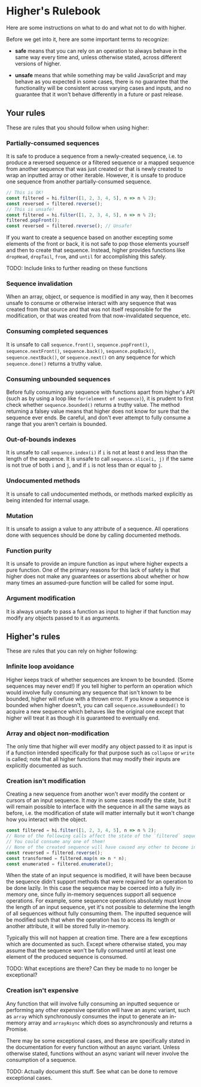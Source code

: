 # Higher's Rulebook

Here are some instructions on what to do and what not to do with higher.

Before we get into it, here are some important terms to recognize:

- **safe** means that you can rely on an operation to always behave in the same way every time and, unless otherwise stated, across different versions of higher.

- **unsafe** means that while something may be valid JavaScript and may behave as you expected in some cases, there is no guarantee that the functionality will be consistent across varying cases and inputs, and no guarantee that it won't behave differently in a future or past release.

## Your rules

These are rules that you should follow when using higher:

### Partially-consumed sequences

It is safe to produce a sequence from a newly-created sequence, i.e. to produce a reversed sequence or a filtered sequence or a mapped sequence from another sequence that was just created or that is newly created to wrap an inputted array or other iterable. However, it is unsafe to produce one sequence from another partially-consumed sequence.

``` js
// This is OK!
const filtered = hi.filter([1, 2, 3, 4, 5], n => n % 2);
const reversed = filtered.reverse();
// This is unsafe!
const filtered = hi.filter([1, 2, 3, 4, 5], n => n % 2);
filtered.popFront();
const reversed = filtered.reverse(); // Unsafe!
```

If you want to create a sequence based on another excepting some elements of the front or back, it is not safe to pop those elements yourself and then to create that sequence. Instead, higher provides functions like `dropHead`, `dropTail`, `from`, and `until` for accomplishing this safely.

TODO: Include links to further reading on these functions

### Sequence invalidation

When an array, object, or sequence is modified in any way, then it becomes unsafe to consume or otherwise interact with any sequence that was created from that source and that was not itself responsible for the modification, or that was created from that now-invalidated sequence, etc.

### Consuming completed sequences

It is unsafe to call `sequence.front()`, `sequence.popFront()`, `sequence.nextFront()`, `sequence.back()`, `sequence.popBack()`, `sequence.nextBack()`, or `sequence.next()` on any sequence for which `sequence.done()` returns a truthy value.

### Consuming unbounded sequences

Before fully consuming any sequence with functions apart from higher's API (such as by using a loop like `for(element of sequence)`), it is prudent to first check whether `sequence.bounded()` returns a truthy value. The method returning a falsey value means that higher does not know for sure that the sequence ever ends. Be careful, and don't ever attempt to fully consume a range that you aren't certain is bounded.

### Out-of-bounds indexes

It is unsafe to call `sequence.index(i)` if `i` is not at least `0` and less than the length of the sequence. It is unsafe to call `sequence.slice(i, j)` if the same is not true of both `i` and `j`, and if `i` is not less than or equal to `j`.

### Undocumented methods

It is unsafe to call undocumented methods, or methods marked explicitly as being intended for internal usage.

### Mutation

It is unsafe to assign a value to any attribute of a sequence.
All operations done with sequences should be done by calling documented methods.

### Function purity

It is unsafe to provide an impure function as input where higher expects a pure function. One of the primary reasons for this lack of safety is that higher does not make any guarantees or assertions about whether or how many times an assumed-pure function will be called for some input.

### Argument modification

It is always unsafe to pass a function as input to higher if that function may modify any objects passed to it as arguments.

## Higher's rules

These are rules that you can rely on higher following:

### Infinite loop avoidance

Higher keeps track of whether sequences are known to be bounded. (Some sequences may never end!) If you tell higher to perform an operation which would involve fully consuming any sequence that isn't known to be bounded, higher will refuse with a thrown error. If you know a sequence is bounded when higher doesn't, you can call `sequence.assumeBounded()` to acquire a new sequence which behaves like the original one except that higher will treat it as though it is guaranteed to eventually end.

### Array and object non-modification

The only time that higher will ever modify any object passed to it as input is if a function intended specifically for that purpose such as `collapse` or `write` is called; note that all higher functions that may modify their inputs are explicitly documented as such.

### Creation isn't modification

Creating a new sequence from another won't ever modify the content or cursors of an input sequence. It _may_ in some cases modify the state, but it will remain possible to interface with the sequence in all the same ways as before, i.e. the modification of state will matter internally but it won't change how you interact with the object.

``` js
const filtered = hi.filter([1, 2, 3, 4, 5], n => n % 2);
// None of the following calls affect the state of the `filtered` sequence.
// You could consume any one of them!
// None of the created sequence will have caused any other to become invalidated.
const reversed = filtered.reverse();
const transformed = filtered.map(n => n * n);
const enumerated = filtered.enumerate();
```

When the state of an input sequence is modified, it will have been because the sequence didn't support methods that were required for an operation to be done lazily. In this case the sequence may be coerced into a fully in-memory one, since fully in-memory sequences support all sequence operations. For example, some sequence operations absolutely must know the length of an input sequence, yet it's not possible to determine the length of all sequences without fully consuming them. The inputted sequence will be modified such that when the operation has to access its length or another attribute, it will be stored fully in-memory.

Typically this will not happen at creation time. There are a few exceptions which are documented as such. Except where otherwise stated, you may assume that the sequence won't be fully consumed until at least one element of the produced sequence is consumed.

TODO: What exceptions are there? Can they be made to no longer be exceptional?

### Creation isn't expensive

Any function that will involve fully consuming an inputted sequence or performing any other expensive operation will have an async variant, such as `array` which synchronously consumes the input to generate an in-memory array and `arrayAsync` which does so asynchronously and returns a Promise.

There may be some exceptional cases, and these are specifically stated in the documentation for every function without an async variant. Unless otherwise stated, functions without an async variant will never involve the consumption of a sequence.

TODO: Actually document this stuff. See what can be done to remove exceptional cases.
